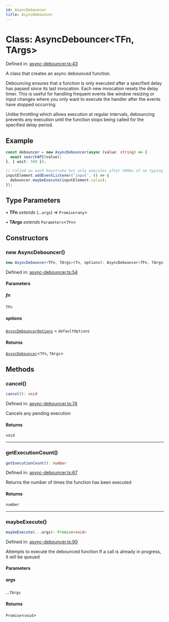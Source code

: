 ```yaml
---
id: AsyncDebouncer
title: AsyncDebouncer
---
```


<!-- DO NOT EDIT: this page is autogenerated from the type comments -->

# Class: AsyncDebouncer\<TFn, TArgs\>

Defined in: [async-debouncer.ts:43](https://github.com/TanStack/pacer/blob/main/packages/pacer/src/async-debouncer.ts#L43)

A class that creates an async debounced function.

Debouncing ensures that a function is only executed after a specified delay has passed since its last invocation.
Each new invocation resets the delay timer. This is useful for handling frequent events like window resizing
or input changes where you only want to execute the handler after the events have stopped occurring.

Unlike throttling which allows execution at regular intervals, debouncing prevents any execution until
the function stops being called for the specified delay period.

## Example

```ts
const debouncer = new AsyncDebouncer(async (value: string) => {
  await searchAPI(value);
}, { wait: 500 });

// Called on each keystroke but only executes after 500ms of no typing
inputElement.addEventListener('input', () => {
  debouncer.maybeExecute(inputElement.value);
});
```

## Type Parameters

• **TFn** *extends* (...`args`) => `Promise`\<`any`\>

• **TArgs** *extends* `Parameters`\<`TFn`\>

## Constructors

### new AsyncDebouncer()

```ts
new AsyncDebouncer<TFn, TArgs>(fn, options): AsyncDebouncer<TFn, TArgs>
```

Defined in: [async-debouncer.ts:54](https://github.com/TanStack/pacer/blob/main/packages/pacer/src/async-debouncer.ts#L54)

#### Parameters

##### fn

`TFn`

##### options

[`AsyncDebouncerOptions`](../interfaces/asyncdebounceroptions.md) = `defaultOptions`

#### Returns

[`AsyncDebouncer`](asyncdebouncer.md)\<`TFn`, `TArgs`\>

## Methods

### cancel()

```ts
cancel(): void
```

Defined in: [async-debouncer.ts:74](https://github.com/TanStack/pacer/blob/main/packages/pacer/src/async-debouncer.ts#L74)

Cancels any pending execution

#### Returns

`void`

***

### getExecutionCount()

```ts
getExecutionCount(): number
```

Defined in: [async-debouncer.ts:67](https://github.com/TanStack/pacer/blob/main/packages/pacer/src/async-debouncer.ts#L67)

Returns the number of times the function has been executed

#### Returns

`number`

***

### maybeExecute()

```ts
maybeExecute(...args): Promise<void>
```

Defined in: [async-debouncer.ts:90](https://github.com/TanStack/pacer/blob/main/packages/pacer/src/async-debouncer.ts#L90)

Attempts to execute the debounced function
If a call is already in progress, it will be queued

#### Parameters

##### args

...`TArgs`

#### Returns

`Promise`\<`void`\>
